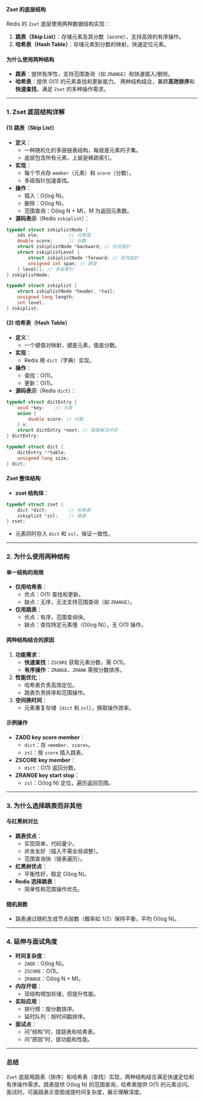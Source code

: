 
#### Zset 的底层结构
Redis 的 `Zset` 底层使用两种数据结构实现：
1. **跳表（Skip List）**：存储元素及其分数（score），支持高效的有序操作。
2. **哈希表（Hash Table）**：存储元素到分数的映射，快速定位元素。

#### 为什么使用两种结构
- **跳表**：提供有序性，支持范围查询（如 `ZRANGE`）和快速插入/删除。
- **哈希表**：提供 O(1) 的元素查找和更新能力。
两种结构结合，兼顾**高效排序**和**快速查找**，满足 `Zset` 的多种操作需求。

---

### 1. Zset 底层结构详解
#### (1) 跳表（Skip List）
- **定义**：
  - 一种随机化的多层链表结构，每层是元素的子集。
  - 底层包含所有元素，上层是稀疏索引。
- **实现**：
  - 每个节点存 `member`（元素）和 `score`（分数）。
  - 多级指针加速查找。
- **操作**：
  - 插入：O(log N)。
  - 删除：O(log N)。
  - 范围查询：O(log N + M)，M 为返回元素数。
- **源码表示**（Redis `zskiplist`）：
```c
typedef struct zskiplistNode {
    sds ele;           // 元素值
    double score;      // 分数
    struct zskiplistNode *backward; // 后向指针
    struct zskiplistLevel {
        struct zskiplistNode *forward; // 前向指针
        unsigned int span; // 跨度
    } level[]; // 多层索引
} zskiplistNode;

typedef struct zskiplist {
    struct zskiplistNode *header, *tail;
    unsigned long length;
    int level;
} zskiplist;
```

#### (2) 哈希表（Hash Table）
- **定义**：
  - 一个键值对映射，键是元素，值是分数。
- **实现**：
  - Redis 用 `dict`（字典）实现。
- **操作**：
  - 查找：O(1)。
  - 更新：O(1)。
- **源码表示**（Redis `dict`）：
```c
typedef struct dictEntry {
    void *key;    // 元素
    union {
        double score; // 分数
    } v;
    struct dictEntry *next; // 链表解决冲突
} dictEntry;

typedef struct dict {
    dictEntry **table;
    unsigned long size;
} dict;
```

#### Zset 整体结构
- **zset 结构体**：
```c
typedef struct zset {
    dict *dict;        // 哈希表
    zskiplist *zsl;    // 跳表
} zset;
```
- 元素同时存入 `dict` 和 `zsl`，保证一致性。

---

### 2. 为什么使用两种结构
#### 单一结构的局限
- **仅用哈希表**：
  - 优点：O(1) 查找和更新。
  - 缺点：无序，无法支持范围查询（如 `ZRANGE`）。
- **仅用跳表**：
  - 优点：有序，范围查询快。
  - 缺点：查找特定元素慢（O(log N)），无 O(1) 操作。

#### 两种结构结合的原因
1. **功能需求**：
   - **快速查找**：`ZSCORE` 获取元素分数，需 O(1)。
   - **有序操作**：`ZRANGE`、`ZRANK` 需按分数排序。
2. **性能优化**：
   - 哈希表负责高效定位。
   - 跳表负责排序和范围操作。
3. **空间换时间**：
   - 元素重复存储（`dict` 和 `zsl`），换取操作效率。

#### 示例操作
- **ZADD key score member**：
  - `dict`：存 `<member, score>`。
  - `zsl`：按 `score` 插入跳表。
- **ZSCORE key member**：
  - `dict`：O(1) 返回分数。
- **ZRANGE key start stop**：
  - `zsl`：O(log N) 定位，遍历返回范围。

---

### 3. 为什么选择跳表而非其他
#### 与红黑树对比
- **跳表优点**：
  - 实现简单，代码量少。
  - 并发友好（插入不需全局调整）。
  - 范围查询快（链表遍历）。
- **红黑树优点**：
  - 平衡性好，稳定 O(log N)。
- **Redis 选择跳表**：
  - 简单性和范围操作优先。

#### 随机层数
- 跳表通过随机生成节点层数（概率如 1/2）保持平衡，平均 O(log N)。

---

### 4. 延伸与面试角度
- **时间复杂度**：
  - `ZADD`：O(log N)。
  - `ZSCORE`：O(1)。
  - `ZRANGE`：O(log N + M)。
- **内存开销**：
  - 双结构增加存储，但提升性能。
- **实际应用**：
  - 排行榜：按分数排序。
  - 延时队列：按时间戳排序。
- **面试点**：
  - 问“结构”时，提跳表和哈希表。
  - 问“原因”时，提功能和性能。

---

### 总结
`Zset` 底层用跳表（排序）和哈希表（查找）实现，两种结构结合满足快速定位和有序操作需求。跳表提供 O(log N) 的范围查询，哈希表提供 O(1) 的元素访问。面试时，可画跳表示意图或提时间复杂度，展示理解深度。